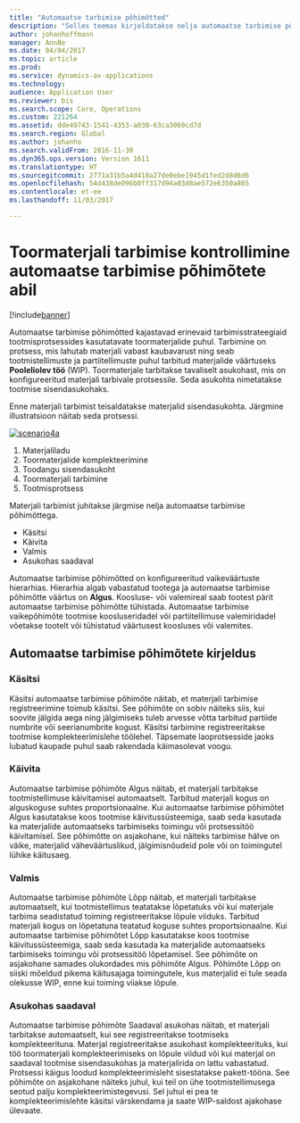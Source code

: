 ```yaml
---
title: "Automaatse tarbimise põhimõtted"
description: "Selles teemas kirjeldatakse nelja automaatse tarbimise põhimõtet, mida kasutatakse toormaterjali tarbimisel."
author: johanhoffmann
manager: AnnBe
ms.date: 04/04/2017
ms.topic: article
ms.prod: 
ms.service: dynamics-ax-applications
ms.technology: 
audience: Application User
ms.reviewer: bis
ms.search.scope: Core, Operations
ms.custom: 221264
ms.assetid: dde49743-1541-4353-a030-63ca3069cd7d
ms.search.region: Global
ms.author: johanho
ms.search.validFrom: 2016-11-30
ms.dyn365.ops.version: Version 1611
ms.translationtype: HT
ms.sourcegitcommit: 2771a31b5a4d418a27de0ebe1945d1fed2d8d6d6
ms.openlocfilehash: 54d438de096b0ff317d94a03d8ae572e6350a865
ms.contentlocale: et-ee
ms.lasthandoff: 11/03/2017

---
```


# <a name="controlling-raw-material-consumption-by-using-flushing-principles"></a>Toormaterjali tarbimise kontrollimine automaatse tarbimise põhimõtete abil

[!include[banner](../includes/banner.md)]

Automaatse tarbimise põhimõtted kajastavad erinevaid tarbimisstrateegiaid tootmisprotsessides kasutatavate toormaterjalide puhul. Tarbimine on protsess, mis lahutab materjali vabast kaubavarust ning seab tootmistellimuste ja partiitellimuste puhul tarbitud materjalide väärtuseks **Pooleliolev töö** (WIP). Toormaterjale tarbitakse tavaliselt asukohast, mis on konfigureeritud materjali tarbivale protsessile. Seda asukohta nimetatakse tootmise sisendasukohaks.

Enne materjali tarbimist teisaldatakse materjalid sisendasukohta. Järgmine illustratsioon näitab seda protsessi.

[![scenario4a](./media/scenario4a.png)](./media/scenario4a.png)

1. Materjaliladu
2. Toormaterjalide komplekteerimine
3. Toodangu sisendasukoht
4. Toormaterjali tarbimine
5. Tootmisprotsess

Materjali tarbimist juhitakse järgmise nelja automaatse tarbimise põhimõttega.

- Käsitsi
- Käivita
- Valmis
- Asukohas saadaval

Automaatse tarbimise põhimõtted on konfigureeritud vaikeväärtuste hierarhias. Hierarhia algab vabastatud tootega ja automaatse tarbimise põhimõtte väärtus on **Algus**. Koosluse- või valemireal saab tootest pärit automaatse tarbimise põhimõtte tühistada. Automaatse tarbimise vaikepõhimõte tootmise koosluseridadel või partiitellimuse valemiridadel võetakse tootelt või tühistatud väärtusest koosluses või valemites.

## <a name="description-of-the-flushing-principles"></a>Automaatse tarbimise põhimõtete kirjeldus

### <a name="manual"></a>Käsitsi
Käsitsi automaatse tarbimise põhimõte näitab, et materjali tarbimise registreerimine toimub käsitsi. See põhimõte on sobiv näiteks siis, kui soovite jälgida aega ning jälgimiseks tuleb arvesse võtta tarbitud partiide numbrite või seerianumbrite kogust. Käsitsi tarbimine registreeritakse tootmise komplekteerimislehe töölehel. Täpsemate laoprotsesside jaoks lubatud kaupade puhul saab rakendada käimasolevat voogu.

### <a name="start"></a>Käivita
Automaatse tarbimise põhimõte Algus näitab, et materjali tarbitakse tootmistellimuse käivitamisel automaatselt. Tarbitud materjali kogus on alguskoguse suhtes proportsionaalne. Kui automaatse tarbimise põhimõtet Algus kasutatakse koos tootmise käivitussüsteemiga, saab seda kasutada ka materjalide automaatseks tarbimiseks toimingu või protsessitöö käivitamisel. See põhimõtte on asjakohane, kui näiteks tarbimise hälve on väike, materjalid väheväärtuslikud, jälgimisnõudeid pole või on toimingutel lühike käitusaeg. 

### <a name="finish"></a>Valmis
Automaatse tarbimise põhimõte Lõpp näitab, et materjali tarbitakse automaatselt, kui tootmistellimus teatatakse lõpetatuks või kui materjale tarbima seadistatud toiming registreeritakse lõpule viiduks. Tarbitud materjali kogus on lõpetatuna teatatud koguse suhtes proportsionaalne. Kui automaatse tarbimise põhimõtet Lõpp kasutatakse koos tootmise käivitussüsteemiga, saab seda kasutada ka materjalide automaatseks tarbimiseks toimingu või protsessitöö lõpetamisel. See põhimõte on asjakohane samades olukordades mis põhimõte Algus. Põhimõte Lõpp on siiski mõeldud pikema käitusajaga toimingutele, kus materjalid ei tule seada olekusse WIP, enne kui toiming viiakse lõpule. 

### <a name="available-at-location"></a>Asukohas saadaval
Automaatse tarbimise põhimõte Saadaval asukohas näitab, et materjali tarbitakse automaatselt, kui see registreeritakse tootmiseks komplekteerituna. Materjal registreeritakse asukohast komplekteerituks, kui töö toormaterjali komplekteerimiseks on lõpule viidud või kui materjal on saadaval tootmise sisendasukohas ja materjalirida on lattu vabastatud. Protsessi käigus loodud komplekteerimisleht sisestatakse pakett-tööna. See põhimõte on asjakohane näiteks juhul, kui teil on ühe tootmistellimusega seotud palju komplekteerimistegevusi. Sel juhul ei pea te komplekteerimislehte käsitsi värskendama ja saate WIP-saldost ajakohase ülevaate.


